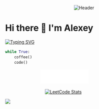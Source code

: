 <p align="center">
    <img src="https://aabarabanov.github.io/assets/header.svg" alt="Header">
  </a>
</p>

# Hi there 👋 I'm Alexey

[![Typing SVG](https://readme-typing-svg.herokuapp.com?color=%2336BCF7&lines=Python+Backend+Developer&repeat=False)](https://git.io/typing-svg)

```python
while True:
    coffee()
    code()
```

<p align="center">
  <div style="display: flex; justify-content: center; gap: 15px; flex-wrap: wrap;">
    <a href="https://aabarabanov.github.io" style="width: 55%; min-width: 250px;">
      <img src="assets/banner.svg" alt="Banner" style="width: 55%;"> <!---->
    </a>
    <a href="https://leetcode.com/giNEOnugbm" style="width: 45%; min-width: 250px;">
      <img src="https://leetcard.jacoblin.cool/giNEOnugbm" alt="LeetCode Stats" style="width: 41%;"> <!---->
    </a>
  </div>
</p>

![](https://komarev.com/ghpvc/?username=AABarabanov)
